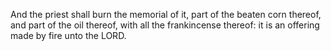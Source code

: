 And the priest shall burn the memorial of it, part of the beaten corn thereof, and part of the oil thereof, with all the frankincense thereof: it is an offering made by fire unto the LORD.
